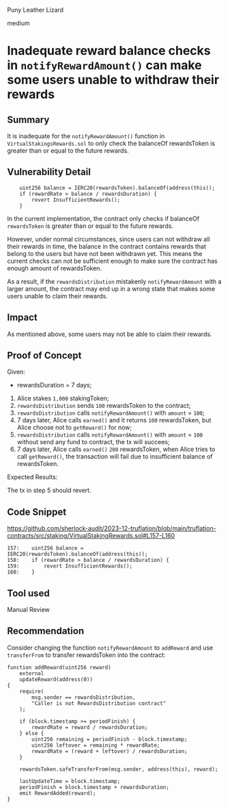 Puny Leather Lizard

medium

# Inadequate reward balance checks in `notifyRewardAmount()` can make some users unable to withdraw their rewards

## Summary

It is inadequate for the `notifyRewardAmount()` function in `VirtualStakingsRewards.sol` to only check the balanceOf rewardsToken is greater than or equal to the future rewards.

## Vulnerability Detail
```solidity
    uint256 balance = IERC20(rewardsToken).balanceOf(address(this));
    if (rewardRate > balance / rewardsDuration) {
        revert InsufficientRewards();
    }
```  
In the current implementation, the contract only checks if balanceOf `rewardsToken` is greater than or equal to the future rewards.

However, under normal circumstances, since users can not withdraw all their rewards in time, the balance in the contract contains rewards that belong to the users but have not been withdrawn yet. This means the current checks can not be sufficient enough to make sure the contract has enough amount of rewardsToken.

As a result, if the `rewardsDistribution` mistakenly `notifyRewardAmount` with a larger amount, the contract may end up in a wrong state that makes some users unable to claim their rewards.      

## Impact

As mentioned above, some users may not be able to claim their rewards.

## Proof of Concept
Given:

* rewardsDuration = 7 days;
1. Alice stakes `1,000` stakingToken;
2. `rewardsDistribution` sends `100` rewardsToken to the contract;
3. `rewardsDistribution` calls `notifyRewardAmount()` with `amount` = `100`;
4. 7 days later, Alice calls `earned()` and it returns `100` rewardsToken, but Alice choose not to `getReward()` for now;
5. `rewardsDistribution` calls `notifyRewardAmount()` with `amount` = `100` without send any fund to contract, the tx will succees;
6. 7 days later, Alice calls `earned()` `200` rewardsToken, when Alice tries to call `getReward()`, the transaction will fail due to insufficient balance of rewardsToken.

Expected Results:

The tx in step 5 should revert.


## Code Snippet

https://github.com/sherlock-audit/2023-12-truflation/blob/main/truflation-contracts/src/staking/VirtualStakingRewards.sol#L157-L160

```solidity
157:    uint256 balance = IERC20(rewardsToken).balanceOf(address(this));
158:    if (rewardRate > balance / rewardsDuration) {
159:        revert InsufficientRewards();
160:    }
```

## Tool used

Manual Review

## Recommendation

Consider changing the function `notifyRewardAmount` to `addReward` and use `transferFrom` to transfer rewardsToken into the contract:

```solidity
function addReward(uint256 reward)
    external
    updateReward(address(0))
{
    require(
        msg.sender == rewardsDistribution,
        "Caller is not RewardsDistribution contract"
    );

    if (block.timestamp >= periodFinish) {
        rewardRate = reward / rewardsDuration;
    } else {
        uint256 remaining = periodFinish - block.timestamp;
        uint256 leftover = remaining * rewardRate;
        rewardRate = (reward + leftover) / rewardsDuration;
    }

    rewardsToken.safeTransferFrom(msg.sender, address(this), reward);

    lastUpdateTime = block.timestamp;
    periodFinish = block.timestamp + rewardsDuration;
    emit RewardAdded(reward);
}
```

